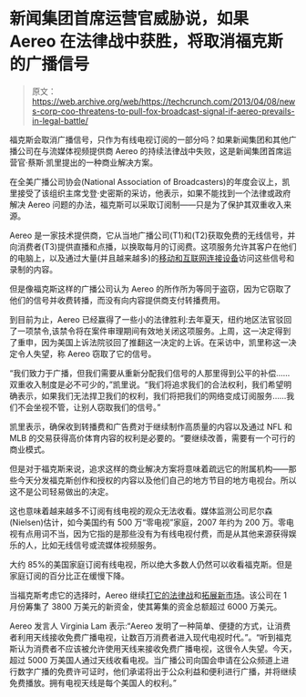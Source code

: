 # 新闻集团首席运营官威胁说，如果 Aereo 在法律战中获胜，将取消福克斯的广播信号

> 原文：<https://web.archive.org/web/https://techcrunch.com/2013/04/08/news-corp-coo-threatens-to-pull-fox-broadcast-signal-if-aereo-prevails-in-legal-battle/>

福克斯会取消广播信号，只作为有线电视订阅的一部分吗？如果新闻集团和其他广播公司在与流媒体视频提供商 Aereo 的持续法律战中失败，这是新闻集团首席运营官·蔡斯·凯里提出的一种商业解决方案。

在全美广播公司协会(National Association of Broadcasters)的年度会议上，凯里接受了该组织主席戈登·史密斯的采访，他表示，如果不能找到一个法律或政府解决 Aereo 问题的办法，福克斯可以采取订阅制——只是为了保护其双重收入来源。

Aereo 是一家技术提供商，它从当地广播公司(T1)和(T2)获取免费的无线信号，并向消费者(T3)提供直播和点播，以换取每月的订阅费。这项服务允许其客户在他们的电脑上，以及通过大量(并且越来越多)的[移动和互联网连接设备](https://web.archive.org/web/20221231052826/https://techcrunch.com/2012/12/07/amidst-ongoing-legal-battles-aereo-to-launch-apps-for-smart-tvs-set-top-boxes/)访问这些信号和录制的内容。

但是像福克斯这样的广播公司认为 Aereo 的所作所为等同于盗窃，因为它窃取了他们的信号并收费转播，而没有向内容提供商支付转播费用。

到目前为止，Aereo 已经赢得了一些小的法律胜利:去年夏天，纽约地区法官驳回了一项禁令,该禁令将在案件审理期间有效地关闭这项服务。上周，这一决定得到了重申，因为美国上诉法院驳回了推翻这一决定的上诉。在采访中，凯里称这一决定令人失望，称 Aereo 窃取了它的信号。

“我们致力于广播，但我们需要从重新分配我们信号的人那里得到公平的补偿……双重收入制度是必不可少的，”凯里说。“我们将追求我们的合法权利，我们希望明确表示，如果我们无法捍卫我们的权利，我们将把我们的网络变成订阅服务……我们不会坐视不管，让别人窃取我们的信号。”

凯里表示，确保收到转播费和广告费对于继续制作高质量的内容以及通过 NFL 和 MLB 的交易获得高价体育内容的权利是必要的。“要继续改善，需要有一个可行的商业模式。

但是对于福克斯来说，追求这样的商业解决方案将意味着疏远它的附属机构——那些今天分发福克斯创作和授权的内容以及他们自己的地方节目的地方电视台。所以这不是公司轻易做出的决定。

这也意味着越来越多不订阅有线电视的观众无法收看。媒体监测公司尼尔森(Nielsen)估计，如今美国约有 500 万“零电视”家庭，2007 年约为 200 万。零电视有点用词不当，因为它指的是那些没有为有线电视付费，而是从其他来源获得娱乐的人，比如无线信号或流媒体视频服务。

大约 85%的美国家庭订阅有线电视，所以绝大多数人仍然可以收看福克斯。但是家庭订阅的百分比正在缓慢下降。

当福克斯考虑它的选择时，Aereo 继续[打它的法律战](https://web.archive.org/web/20221231052826/https://techcrunch.com/2013/04/02/aereo-ceo-explains-how-recent-court-win-further-validates-partnership-opportunities/)和[拓展新市场](https://web.archive.org/web/20221231052826/https://techcrunch.com/2013/02/25/aereo-launches-cable-killer-ad-campaign-expands-into-29-new-nyc-counties/)。该公司在 1 月份筹集了 3800 万美元的新资金，使其筹集的资金总额超过 6000 万美元。

Aereo 发言人 Virginia Lam 表示:“Aereo 发明了一种简单、便捷的方式，让消费者利用天线接收免费广播电视，让数百万消费者进入现代电视时代。”。“听到福克斯认为消费者不应该被允许使用天线来接收免费广播电视，这很令人失望。今天，超过 5000 万美国人通过天线收看电视。当广播公司向国会申请在公众频道上进行数字广播的免费许可证时，他们承诺将出于公众利益和便利进行广播，并将继续免费播放。拥有电视天线是每个美国人的权利。”